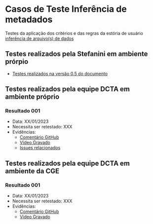 # Casos de Teste Inferência de metadados

Testes da aplicação dos critérios e das regras da estória de usuário [inferência de arquivo(s) de dados](../../../estorias_de_usuarios/sprint_02/02_inferencia_de_arquivo)


## Testes realizados pela Stefanini em ambiente prórpio

- [Testes realizados na versão 0.5 do documento](testes/sprint_02/02_inferencia_de_arquivo_casos_de_teste/)

## Testes realizados pela equipe DCTA em ambiente próprio 

### Resultado 001
- Data: XX/01/2023
- Necessita ser retestado: XXX
- Evidências:
    - [Comentário GitHub]()
    - [Vídeo Gravado]()
    - [Issues relacionados](https://github.com/transparencia-mg/work-stefanini/issues/101)

## Testes realizados pela equipe DCTA em ambiente da CGE 

### Resultado 001
- Data: XX/01/2023
- Necessita ser retestado: XXX
- Evidências:
    - [Comentário GitHub]()
    - [Vídeo Gravado]()

